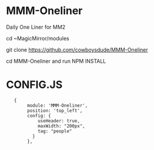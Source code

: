# MMM-Oneliner
Daily One Liner for MM2


cd ~MagicMirror/modules

git clone https://github.com/cowboysdude/MMM-Oneliner

cd MMM-Oneliner and run NPM INSTALL

 # CONFIG.JS
 
       {
		  	module: 'MMM-Oneliner',
		  	position: 'top_left',
		  	config: {
				useHeader: true,
				maxWidth: "200px",
				tag: "people"
			  }
		    },
